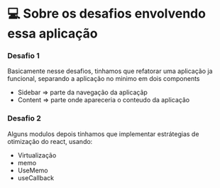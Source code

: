 # 💻 Sobre os desafios envolvendo essa aplicação

<h3>Desafio 1</h3>

Basicamente nesse desafios, tinhamos que refatorar uma aplicação ja funcional, separando a aplicação no minimo em dois components
- Sidebar => parte da navegação da aplicaçãp
- Content => parte onde apareceria o conteudo da aplicação

<h3>Desafio 2</h3>

Alguns modulos depois tinhamos que implementar estrátegias de otimização do react, usando:
- Virtualização
- memo
- UseMemo
- useCallback
